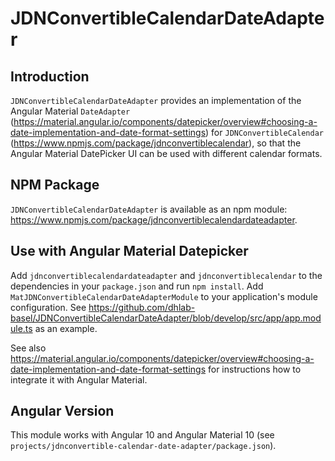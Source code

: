 # JDNConvertibleCalendarDateAdapter

## Introduction

`JDNConvertibleCalendarDateAdapter` provides an implementation of the Angular Material `DateAdapter` 
(<https://material.angular.io/components/datepicker/overview#choosing-a-date-implementation-and-date-format-settings>) for `JDNConvertibleCalendar` (<https://www.npmjs.com/package/jdnconvertiblecalendar>), 
so that the Angular Material DatePicker UI can be used with different calendar formats.

## NPM Package

`JDNConvertibleCalendarDateAdapter` is available as an npm module: <https://www.npmjs.com/package/jdnconvertiblecalendardateadapter>.

## Use with Angular Material Datepicker

Add `jdnconvertiblecalendardateadapter` and `jdnconvertiblecalendar` to the dependencies in your `package.json` and run `npm install`. 
Add `MatJDNConvertibleCalendarDateAdapterModule` to your application's module configuration. See <https://github.com/dhlab-basel/JDNConvertibleCalendarDateAdapter/blob/develop/src/app/app.module.ts> as an example. 

See also <https://material.angular.io/components/datepicker/overview#choosing-a-date-implementation-and-date-format-settings> for instructions how to integrate it with Angular Material.

## Angular Version

This module works with Angular 10 and Angular Material 10 (see `projects/jdnconvertible-calendar-date-adapter/package.json`). 
